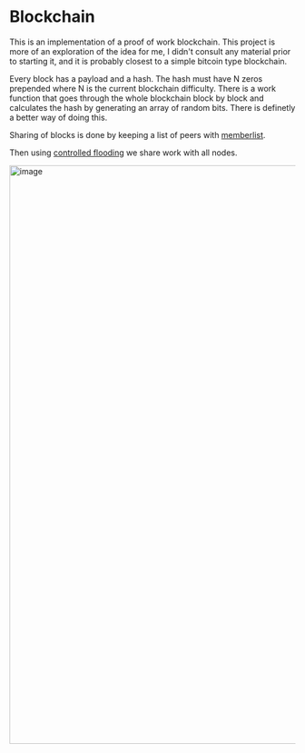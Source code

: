 # Blockchain

This is an implementation of a proof of work blockchain.
This project is more of an exploration of the idea for me, I didn't consult any material prior to starting it, and it is probably closest to a simple bitcoin type blockchain.

Every block has a payload and a hash. The hash must have N zeros prepended where N is the current blockchain difficulty.
There is a work function that goes through the whole blockchain block by block and calculates the hash by generating an array of random bits. There is definetly a better way of doing this.

Sharing of blocks is done by keeping a list of peers with [memberlist](https://github.com/hashicorp/memberlist).

Then using [controlled flooding](https://en.wikipedia.org/wiki/Flooding_(computer_networking)) we share work with all nodes.


<img width="1019" alt="image" src="https://user-images.githubusercontent.com/23063635/159838461-e1185cd6-9723-4c65-a8f7-280b369671ef.png">
